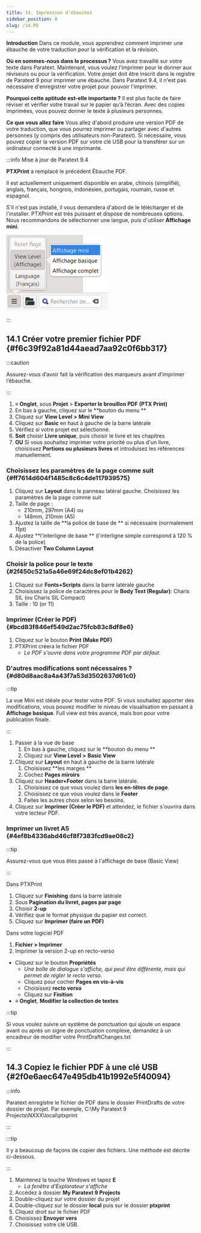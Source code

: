 ```yaml
---
title: 14. Impression d’ébauches
sidebar_position: 8
slug: /14.PD
---
```


**Introduction** Dans ce module, vous apprendrez comment imprimer une ébauche de votre traduction pour la vérification et la révision.

**Où en sommes-nous dans le processus ?** Vous avez travaillé sur votre texte dans Paratext. Maintenant, vous voulez l’imprimer pour le donner aux réviseurs ou pour la vérification. Votre projet doit être inscrit dans le registre de Paratext 9 pour imprimer une ébauche. Dans Paratext 9.4, il n'est pas nécessaire d'enregistrer votre projet pour pouvoir l'imprimer.

**Pourquoi cette aptitude est-elle importante ?** Il est plus facile de faire réviser et vérifier votre travail sur le papier qu’à l’écran. Avec des copies imprimées, vous pouvez donner le texte à plusieurs personnes.

**Ce que vous allez faire**  Vous allez d'abord produire une version PDF de votre traduction, que vous pourrez imprimer ou partager avec d'autres personnes (y compris des utilisateurs non-Paratext). Si nécessaire, vous pouvez copier la version PDF sur votre clé USB pour la transférer sur un ordinateur connecté à une imprimante.

:::info Mise à jour de Paratext 9.4

<div class='notion-row'>
<div class='notion-column' style={{width: 'calc((100% - (min(32px, 4vw) * 1)) * 0.5)'}}>

**PTXPrint** a remplacé le précédent Ébauche PDF.

Il est actuellement uniquement disponible en arabe, chinois (simplifié), anglais, français, hongrois, indonésien, portugais, roumain, russe et espagnol.

S'il n'est pas installé, il vous demandera d'abord de le télécharger et de l'installer. PTXPrint est très puissant et dispose de nombreuses options. Nous recommandons de sélectionner une langue, puis d'utiliser **Affichage mini**.

</div><div className='notion-spacer'></div>

<div class='notion-column' style={{width: 'calc((100% - (min(32px, 4vw) * 1)) * 0.5)'}}>

![](./1156349448.png)

</div><div className='notion-spacer'></div>
</div>

:::

## 14.1 Créer votre premier fichier PDF {#f6c39f92a81d44aead7aa92c0f6bb317}

:::caution

Assurez-vous d’avoir fait la vérification des marqueurs avant d’imprimer l’ébauche.

:::

1. **≡ Onglet**, sous **Projet** &gt; **Exporter le brouillon PDF** **(PTX Print)**
2. En bas à gauche, cliquez sur le \*\*bouton du menu \*\*
3. Cliquez sur **View Level &gt;**  **Mini View**
4. Cliquez sur **Basic** en haut à gauche de la barre latérale
5. Vérifiez si votre projet est sélectionné.
6. **Soit** choisir **Livre unique**, puis choisir le livre et les chapitres
7. **OU** Si vous souhaitez imprimer votre priorité ou plus d'un livre, choisissez **Portions ou plusieurs livres** et introduisez les références manuellement.

### Choisissez les paramètres de la page comme suit {#ff7614d604f1485c8c6c4de117939575}

1. Cliquez sur **Layout** dans le panneau latéral gauche. Choisissez les paramètres de la page comme suit
2. Taille de page :
   - 210mm, 297mm (A4) ou
   - 148mm, 210mm (A5)
3. Ajustez la taille de \*\*la police de base de \*\* si nécessaire (normalement 11pt)
4. Ajustez \*\*l'interligne de base \*\* (l'interligne simple correspond à 120 % de la police)
5. Désactiver **Two Column Layout**

### Choisir la police pour le texte {#2f450c521a5a46e69f24dc8ef01b4262}

1. Cliquez sur **Fonts+Scripts** dans la barre latérale gauche
2. Choisissez la police de caractères pour le **Body Text (Regular)**: Charis SIL (ou Charis SIL Compact)
3. Taille : 10 (or 11)

### Imprimer (Créer le PDF) {#bcd83f846ef549d2ac75fcb83c8df8e6}

1. Cliquez sur le bouton **Print (Make PDF)**
2. PTXPrint créera le fichier PDF
   - _Le PDF s'ouvre dans votre programme PDF par défaut._

### D'autres modifications sont nécessaires ? {#d80d8aac8a4a43f7a53d3502637d61c0}

:::tip

La vue Mini est idéale pour tester votre PDF. Si vous souhaitez apporter des modifications, vous pouvez modifier le niveau de visualisation en passant à **Affichage basique**. Full view est très avancé, mais bon pour votre publication finale.

:::

1. Passer à la vue de base
   1. En bas à gauche, cliquez sur le \*\*bouton du menu \*\*
   2. Cliquez sur **View Level >**  **Basic View**
2. Cliquez sur **Layout** en haut à gauche de la barre latérale
   1. Choisissez \*\*les marges \*\*
   2. Cochez **Pages miroirs**
3. Cliquez sur **Header+Footer** dans la barre latérale.
   1. Choisissez ce que vous voulez dans **les en-têtes de page**.
   2. Choisissez ce que vous voulez dans le **Footer**
   3. Faites les autres choix selon les besoins.
4. Cliquez sur **Imprimer (Créer le PDF)** et attendez, le fichier s'ouvrira dans votre lecteur PDF.

### Imprimer un livret A5 {#4ef8b4336abd46cf8f7383fcd9ae08c2}

:::tip

Assurez-vous que vous êtes passé à l'affichage de base (Basic View)

:::

Dans PTXPrint

1. Cliquez sur **Finishing** dans la barre latérale
2. Sous **Pagination du livret, pages par page**
3. Choisir **2-up**
4. Vérifiez que le format physique du papier est correct.
5. Cliquez sur **Imprimer (faire un PDF)**

Dans votre logiciel PDF

1. **Fichier &gt; Imprimer**
2. Imprimer la version 2-up en recto-verso

- Cliquez sur le bouton **Propriétés**
  - _Une boîte de dialogue s'affiche, qui peut être différente, mais qui permet de régler le recto verso_.
  - Cliquez pour cocher **Pages en vis-à-vis**
  - Choisissez **recto verso**
  - Cliquez sur **Finition**
- **≡ Onglet**, **Modifier la collection de textes**  

:::tip

Si vous voulez suivre un système de ponctuation qui ajoute un espace avant ou après un signe de ponctuation complexe, demandez à un encadreur de modifier votre PrintDraftChanges.txt

:::

## 14.3 Copiez le fichier PDF à une clé USB {#2f0e6aec647e495db41b1992e5f40094}

:::info

Paratext enregistre le fichier de PDF dans le dossier PrintDrafts de votre dossier de projet. Par exemple, C:\My Paratext 9 Projects\NXXX\local\ptxprint

:::

:::tip

Il y a beaucoup de façons de copier des fichiers. Une méthode est décrite ci-dessous.

:::

1. Maintenez la touche Windows et tapez **E**
   - _La fenêtre d'Explorateur s'affiche_
2. Accédez à dossier **My Paratext 9 Projects**
3. Double-cliquez sur votre dossier du projet
4. Double-cliquez sur le dossier **local** puis sur le dossier **ptxprint**
5. Cliquez droit sur le fichier PDF
6. Choisissez **Envoyer vers**
7. Choisissez votre clé USB.

